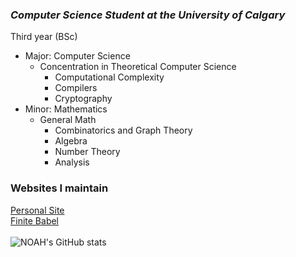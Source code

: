 ### ***Computer Science Student at the University of Calgary*** 
Third year (BSc)
* Major: Computer Science 
  * Concentration in Theoretical Computer Science
     * Computational Complexity
      * Compilers
      * Cryptography  
* Minor: Mathematics
  * General Math
    * Combinatorics and Graph Theory 
     * Algebra
      * Number Theory
      * Analysis 


### Websites I maintain
[Personal Site](http://noah.binaryfox.ca/)\
[Finite Babel](https://noahpinel.github.io/FiniteBabel/)\
\
![NOAH's GitHub stats](https://github-readme-stats.vercel.app/api?username=NoahPinel&theme=react&show_icons=true&count_private=true)








